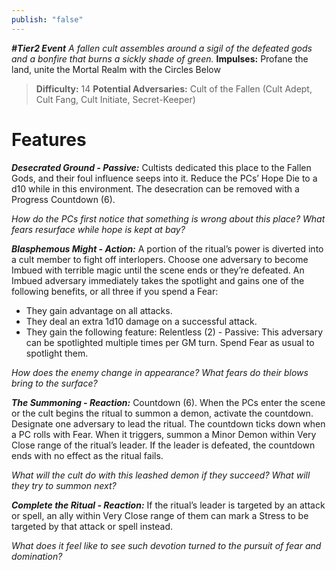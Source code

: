 ```yaml
---
publish: "false"
---
```

***#Tier2 Event***
*A fallen cult assembles around a sigil of the defeated gods and a bonfire that burns a sickly shade of green.*
**Impulses:** Profane the land, unite the Mortal Realm with the Circles Below

> **Difficulty:** 14
> **Potential Adversaries:** Cult of the Fallen (Cult Adept, Cult Fang, Cult Initiate, Secret-Keeper)

# Features

***Desecrated Ground - Passive:*** Cultists dedicated this place to the Fallen Gods, and their foul influence seeps into it. Reduce the PCs’ Hope Die to a d10 while in this environment. The desecration can be removed with a Progress Countdown (6).

  *How do the PCs first notice that something is wrong about this place? What fears resurface while hope is kept at bay?*

***Blasphemous Might - Action:*** A portion of the ritual’s power is diverted into a cult member to fight off interlopers. Choose one adversary to become Imbued with terrible magic until the scene ends or they’re defeated. An Imbued adversary immediately takes the spotlight and gains one of the following benefits, or all three if you spend a Fear:

  - They gain advantage on all attacks.
  - They deal an extra 1d10 damage on a successful attack.
  - They gain the following feature:
    Relentless (2) - Passive: This adversary can be spotlighted multiple times per GM turn. Spend Fear as usual to spotlight them.

  *How does the enemy change in appearance? What fears do their blows bring to the surface?*

***The Summoning - Reaction:*** Countdown (6). When the PCs enter the scene or the cult begins the ritual to summon a demon, activate the countdown. Designate one adversary to lead the ritual. The countdown ticks down when a PC rolls with Fear. When it triggers, summon a Minor Demon within Very Close range of the ritual’s leader. If the leader is defeated, the countdown ends with no effect as the ritual fails.

  *What will the cult do with this leashed demon if they succeed? What will they try to summon next?*

***Complete the Ritual - Reaction:*** If the ritual’s leader is targeted by an attack or spell, an ally within Very Close range of them can mark a Stress to be targeted by that attack or spell instead.

  *What does it feel like to see such devotion turned to the pursuit of fear and domination?*

